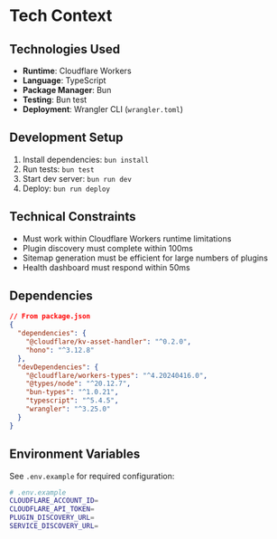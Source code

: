 # Tech Context

## Technologies Used
- **Runtime**: Cloudflare Workers
- **Language**: TypeScript
- **Package Manager**: Bun
- **Testing**: Bun test
- **Deployment**: Wrangler CLI (`wrangler.toml`)

## Development Setup
1. Install dependencies: `bun install`
2. Run tests: `bun test`
3. Start dev server: `bun run dev`
4. Deploy: `bun run deploy`

## Technical Constraints
- Must work within Cloudflare Workers runtime limitations
- Plugin discovery must complete within 100ms
- Sitemap generation must be efficient for large numbers of plugins
- Health dashboard must respond within 50ms

## Dependencies
```json
// From package.json
{
  "dependencies": {
    "@cloudflare/kv-asset-handler": "^0.2.0",
    "hono": "^3.12.8"
  },
  "devDependencies": {
    "@cloudflare/workers-types": "^4.20240416.0",
    "@types/node": "^20.12.7",
    "bun-types": "^1.0.21",
    "typescript": "^5.4.5",
    "wrangler": "^3.25.0"
  }
}
```

## Environment Variables
See `.env.example` for required configuration:
```bash
# .env.example
CLOUDFLARE_ACCOUNT_ID=
CLOUDFLARE_API_TOKEN=
PLUGIN_DISCOVERY_URL=
SERVICE_DISCOVERY_URL=
